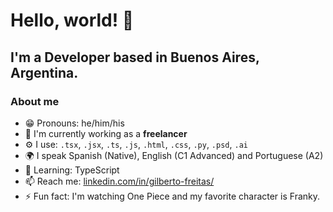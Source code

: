 # Hello, world! 👋

## I'm a Developer based in Buenos Aires, Argentina. 

### About me

- 😁 Pronouns: he/him/his
- 🏢 I'm currently working as a **freelancer**
- ⚙️ I use: `.tsx`, `.jsx`, `.ts`, `.js`, `.html`, `.css`, `.py`, `.psd`, `.ai`
- 🌍 I speak Spanish (Native), English (C1 Advanced) and Portuguese (A2)
- 🌱 Learning: TypeScript
- 📫 Reach me: [linkedin.com/in/gilberto-freitas/](https://www.linkedin.com/in/gilberto-freitas/)
- ⚡️ Fun fact: I'm watching One Piece and my favorite character is Franky.
